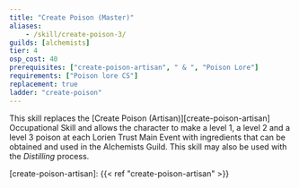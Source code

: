 ```yaml
---
title: "Create Poison (Master)"
aliases:
    - /skill/create-poison-3/
guilds: [alchemists]
tier: 4
osp_cost: 40
prerequisites: ["create-poison-artisan", " & ", "Poison Lore"]
requirements: ["Poison lore CS"]
replacement: true
ladder: "create-poison"
---
```

This skill replaces the [Create Poison (Artisan)][create-poison-artisan] Occupational Skill and allows the character to make a level 1, a level 2 and a level 3 poison at each Lorien Trust Main Event with ingredients that can be obtained and used in the Alchemists Guild. This skill may also be used with the _Distilling_ process.

[create-poison-artisan]: {{< ref "create-poison-artisan" >}}